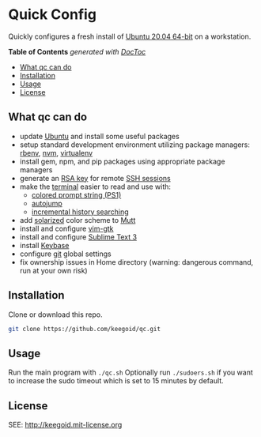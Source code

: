 # Quick Config

Quickly configures a fresh install of [Ubuntu 20.04 64-bit][ff] on a workstation.

<!-- START doctoc generated TOC please keep comment here to allow auto update -->
<!-- DON'T EDIT THIS SECTION, INSTEAD RE-RUN doctoc TO UPDATE -->
**Table of Contents**  *generated with [DocToc](https://github.com/thlorenz/doctoc)*

- [What qc can do](#what-qc-can-do)
- [Installation](#installation)
- [Usage](#usage)
- [License](#license)

<!-- END doctoc generated TOC please keep comment here to allow auto update -->

## What qc can do

- update [Ubuntu][ubuntu] and install some useful packages
- setup standard development environment utilizing package managers: [rbenv][rbenv], [nvm][nvm], [virtualenv][cli-ve]
- install gem, npm, and pip packages using appropriate package managers
- generate an [RSA key][sshkey] for remote [SSH sessions][ssh]
- make the [terminal][gt] easier to read and use with:
    - [colored prompt string (PS1)][ps1]
    - [autojump][aj]
    - [incremental history searching][ihs]
- add [solarized][msolar] color scheme to [Mutt][mutt]
- install and configure [vim-gtk][vim]
- install and configure [Sublime Text 3][subl]
- install [Keybase][keyb]
- configure [git][git] global settings
- fix ownership issues in Home directory (warning: dangerous command, run at your own risk)

## Installation

Clone or download this repo.

```bash
git clone https://github.com/keegoid/qc.git
```

## Usage

Run the main program with `./qc.sh`
Optionally run `./sudoers.sh` if you want to increase the sudo timeout which is set to 15 minutes by default.

## License

SEE: http://keegoid.mit-license.org


[ubuntu]:           https://ubuntu.com/
[ff]:               https://releases.ubuntu.com/20.04/
[subl]:             https://www.sublimetext.com/
[vim]:              http://www.vim.org/
[gt]:               http://manpages.ubuntu.com/manpages/hardy/man1/gnome-terminal.1.html
[ihs]:              https://help.ubuntu.com/community/UsingTheTerminal#An_extremely_handy_tool_::_Incremental_history_searching
[msolar]:           https://github.com/altercation/mutt-colors-solarized
[bb]:               https://github.com/afair/dot-gedit
[mutt]:             http://www.mutt.org/
[keyb]:             https://keybase.io/
[aj]:               https://github.com/wting/autojump
[ssh]:              http://en.wikipedia.org/wiki/Secure_Shell
[sshkey]:           http://en.wikipedia.org/wiki/Ssh-keygen
[gh]:               https://github.com/
[git]:              https://git-scm.com/
[lp]:               https://lastpass.com/f?3202156
[rbenv]:            https://github.com/rbenv/rbenv
[nvm]:              https://github.com/creationix/nvm
[cli-ve]:             https://github.com/pypa/virtualenv
[ps1]:              https://gist.github.com/keegoid/13482742b6140ec0ffbc818173805889
